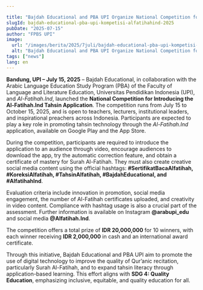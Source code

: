 ```yaml
---

title: "Bajdah Educational and PBA UPI Organize National Competition for Al-Fatihah.Ind Application"
slugId: bajdah-educational-pba-upi-kompetisi-alfatihahind-2025
pubDate: "2025-07-15"
author: "FPBS UPI"
image:
  url: "/images/berita/2025/7juli/bajdah-educational-pba-upi-kompetisi-alfatihahind-2025.webp"
  alt: "Bajdah Educational and PBA UPI Organize National Competition for Al-Fatihah.Ind Application"
tags: ["news"]
lang: en
---
```


**Bandung, UPI – July 15, 2025** – Bajdah Educational, in collaboration with the Arabic Language Education Study Program (PBA) of the Faculty of Language and Literature Education, Universitas Pendidikan Indonesia (UPI), and *Al-Fatihah.Ind*, launched the **National Competition for Introducing the Al-Fatihah.Ind Tahsin Application**. The competition runs from July 15 to October 15, 2025, and is open to teachers, lecturers, institutional leaders, and inspirational preachers across Indonesia. Participants are expected to play a key role in promoting tahsin technology through the *Al-Fatihah.Ind* application, available on Google Play and the App Store.  

During the competition, participants are required to introduce the application to an audience through video, encourage audiences to download the app, try the automatic correction feature, and obtain a certificate of mastery for Surah Al-Fatihah. They must also create creative social media content using the official hashtags: **#SertifikatBacaAlfatihah, #KoreksiAlfatihah, #TahsinAlfatihah, #BajdahEducational, and #AlfatihahInd**.  

Evaluation criteria include innovation in promotion, social media engagement, the number of Al-Fatihah certificates uploaded, and creativity in video content. Compliance with hashtag usage is also a crucial part of the assessment. Further information is available on Instagram **@arabupi_edu** and social media **@Alfatihah.Ind**.  

The competition offers a total prize of **IDR 20,000,000** for 10 winners, with each winner receiving **IDR 2,000,000** in cash and an international award certificate.  

Through this initiative, Bajdah Educational and PBA UPI aim to promote the use of digital technology to improve the quality of Qur’anic recitation, particularly Surah Al-Fatihah, and to expand tahsin literacy through application-based learning. This effort aligns with **SDG 4: Quality Education**, emphasizing inclusive, equitable, and quality education for all.  